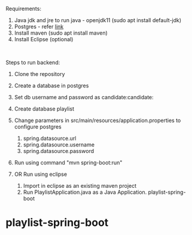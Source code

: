 Requirements:
1. Java jdk and jre to run java - openjdk11 (sudo apt install default-jdk)
2. Postgres - refer [link](https://www.digitalocean.com/community/tutorials/how-to-install-postgresql-on-ubuntu-20-04-quickstart)
3. Install maven (sudo apt install maven)
4. Install Eclipse (optional)

<br/>

Steps to run backend:
1. Clone the repository
2. Create a database in postgres
3. Set db username and password as candidate:candidate: 
4. Create database playlist
5. Change parameters in src/main/resources/application.properties to configure postgres
    1. spring.datasource.url
    2. spring.datasource.username
    3. spring.datasource.password

6. Run using command "mvn spring-boot:run"
7. OR Run using eclipse
    1. Import in eclipse as an existing maven project
    2. Run PlaylistApplication.java as a Java Application.
playlist-spring-boot
# playlist-spring-boot

